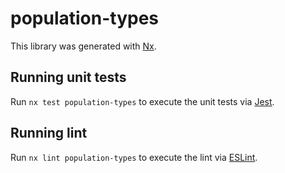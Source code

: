 # population-types

This library was generated with [Nx](https://nx.dev).

## Running unit tests

Run `nx test population-types` to execute the unit tests via [Jest](https://jestjs.io).

## Running lint

Run `nx lint population-types` to execute the lint via [ESLint](https://eslint.org/).
